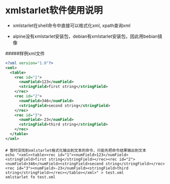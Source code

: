 # xmlstarlet软件使用说明

* xmlstarlet在shell命令中直接可以格式化xml, xpath查询xml


* alpine没有xmlstarlet安装包，debian有xmlstarlet安装包，因此用bebian镜像

#####样例xml文件
```xml
<?xml version="1.0"?>
<xml>
  <table>
    <rec id="1">
      <numField>123</numField>
      <stringField>first string</stringField>
    </rec>
    <rec id="2">
      <numField>346</numField>
      <stringField>second string</stringField>
    </rec>
    <rec id="3">
      <numField>-23</numField>
      <stringField>third string</stringField>
    </rec>
  </table>
</xml>
```

####
####
```shell
# 暂时没找到xmlstarlet格式化输出到文本的命令，只能先把命令结果输出到文本
echo "<xml><table><rec id="1"><numField>123</numField><stringField>first string</stringField></rec><rec id="2"><numField>346</numField><stringField>second string</stringField></rec><rec id="3"><numField>-23</numField><stringField>third string</stringField></rec></table></xml>" > test.xml
xmlstarlet fo test.xml
```
